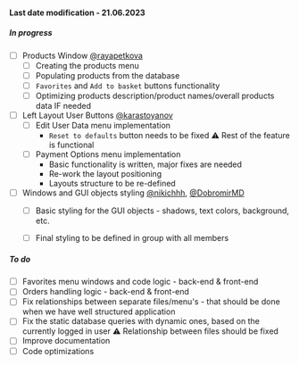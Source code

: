 #### Last date modification - 21.06.2023

##### In progress

 - [ ] Products Window  [@rayapetkova](https://github.com/rayapetkova)
	 - [ ] Creating the products menu
	 - [ ] Populating products from the database
	 - [ ] `Favorites` and `Add to basket` buttons functionality
	 - [ ] Optimizing products description/product names/overall products data IF needed

 - [ ] Left Layout User Buttons [@karastoyanov](https://github.com/karastoyanov)
	- [ ] Edit User Data menu implementation 
	  * `Reset to defaults` button needs to be fixed :warning: Rest of the feature is functional
	- [ ] Payment Options menu implementation
	  * Basic functionality is written, major fixes are needed
	  * Re-work the layout positioning
	  * Layouts structure to be re-defined

 - [ ] Windows and GUI objects styling [@nikichhh](https://github.com/nikichhh/SoftUni-Python), [@DobromirMD](https://github.com/DobromirMD)
	- [ ] Basic styling for the GUI objects - shadows, text colors, background, etc. 
	- [ ] Final styling to be defined in group with all members


##### To do
- [ ] Favorites menu windows and code logic - back-end & front-end
- [ ] Orders handling logic - back-end & front-end
- [ ] Fix relationships between separate files/menu's - that should be done when we have well structured application
- [ ] Fix the static database queries with dynamic ones, based on the currently logged in user :warning: Relationship between files should be fixed 
- [ ] Improve documentation
- [ ] Code optimizations